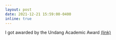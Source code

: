 ```yaml
---
layout: post
date: 2021-12-21 15:59:00-0400
inline: true
---
```


I got awarded by the Undang Academic Award <a href="https://www.etnews.com/20211222000056">(link)</a>
